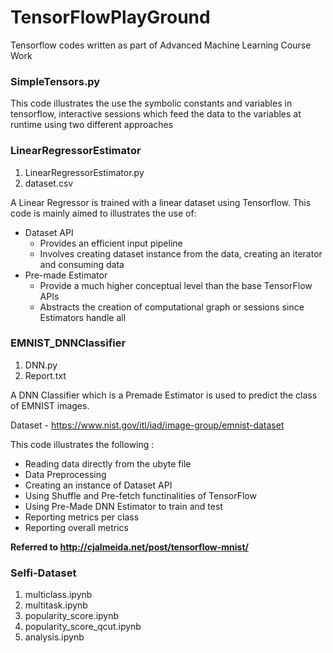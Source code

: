 # TensorFlowPlayGround
Tensorflow codes written as part of Advanced Machine Learning Course Work

### SimpleTensors.py

This code illustrates the use the symbolic constants and variables in tensorflow, 
interactive sessions which feed the data to the variables at runtime using two different approaches

### LinearRegressorEstimator
1. LinearRegressorEstimator.py
2. dataset.csv

A Linear Regressor is trained with a linear dataset using Tensorflow.
This code is mainly aimed to illustrates the use of:
- Dataset API
  - Provides an efficient input pipeline
  - Involves creating dataset instance from the data, creating an iterator and consuming data
- Pre-made Estimator
  - Provide a much higher conceptual level than the base TensorFlow APIs
  - Abstracts the creation of computational graph or sessions since Estimators handle all 

### EMNIST_DNNClassifier
1. DNN.py
2. Report.txt

A DNN Classifier which is a Premade Estimator is used to predict the class of EMNIST images.

Dataset - https://www.nist.gov/itl/iad/image-group/emnist-dataset

This code illustrates the following :
- Reading data directly from the ubyte file
- Data Preprocessing
- Creating an instance of Dataset API
- Using Shuffle and Pre-fetch functinalities of TensorFlow
- Using Pre-Made DNN Estimator to train and test
- Reporting metrics per class
- Reporting overall metrics

**Referred to http://cjalmeida.net/post/tensorflow-mnist/**

### Selfi-Dataset
1. multiclass.ipynb
2. multitask.ipynb
3. popularity_score.ipynb
4. popularity_score_qcut.ipynb
5. analysis.ipynb
